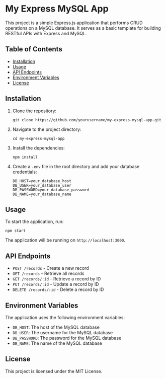 # My Express MySQL App

This project is a simple Express.js application that performs CRUD operations on a MySQL database. It serves as a basic template for building RESTful APIs with Express and MySQL.

## Table of Contents

- [Installation](#installation)
- [Usage](#usage)
- [API Endpoints](#api-endpoints)
- [Environment Variables](#environment-variables)
- [License](#license)

## Installation

1. Clone the repository:
   ```
   git clone https://github.com/yourusername/my-express-mysql-app.git
   ```

2. Navigate to the project directory:
   ```
   cd my-express-mysql-app
   ```

3. Install the dependencies:
   ```
   npm install
   ```

4. Create a `.env` file in the root directory and add your database credentials:
   ```
   DB_HOST=your_database_host
   DB_USER=your_database_user
   DB_PASSWORD=your_database_password
   DB_NAME=your_database_name
   ```

## Usage

To start the application, run:
```
npm start
```

The application will be running on `http://localhost:3000`.

## API Endpoints

- `POST /records` - Create a new record
- `GET /records` - Retrieve all records
- `GET /records/:id` - Retrieve a record by ID
- `PUT /records/:id` - Update a record by ID
- `DELETE /records/:id` - Delete a record by ID

## Environment Variables

The application uses the following environment variables:

- `DB_HOST`: The host of the MySQL database
- `DB_USER`: The username for the MySQL database
- `DB_PASSWORD`: The password for the MySQL database
- `DB_NAME`: The name of the MySQL database

## License

This project is licensed under the MIT License.